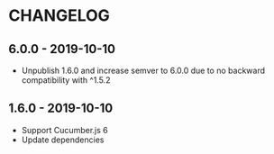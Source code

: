 # CHANGELOG

## 6.0.0 - 2019-10-10
- Unpublish 1.6.0 and increase semver to 6.0.0 due to no backward compatibility with ^1.5.2

## 1.6.0 - 2019-10-10
- Support Cucumber.js 6
- Update dependencies
